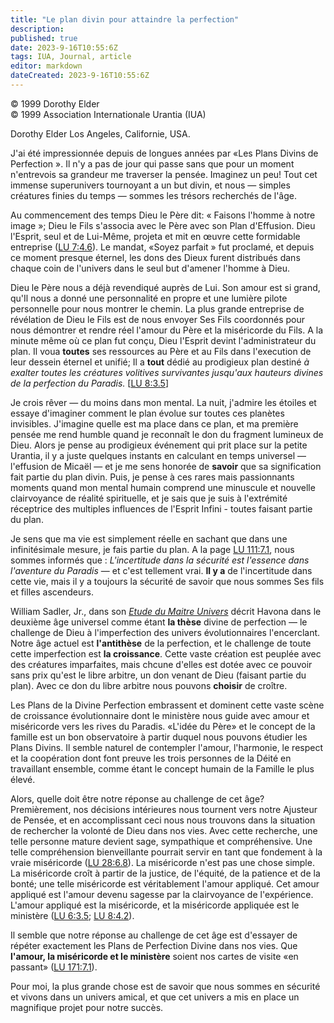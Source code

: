 ```yaml
---
title: "Le plan divin pour attaindre la perfection"
description: 
published: true
date: 2023-9-16T10:55:6Z
tags: IUA, Journal, article
editor: markdown
dateCreated: 2023-9-16T10:55:6Z
---
```


<p class="v-card v-sheet theme--light grey lighten-3 px-2">© 1999 Dorothy Elder<br>© 1999 Association Internationale Urantia (IUA)</p>

Dorothy Elder
Los Angeles, Californie, USA.

J'ai été impressionnée depuis de longues années par «Les Plans Divins de Perfection ». Il n'y a pas de jour qui passe sans que pour un moment n'entrevois sa grandeur me traverser la pensée. Imaginez un peu! Tout cet immense superunivers tournoyant a un but divin, et nous — simples créatures finies du temps — sommes les trésors recherchés de l'âge.

Au commencement des temps Dieu le Père dit: « Faisons l'homme à notre image »; Dieu le Fils s'associa avec le Père avec son Plan d'Effusion. Dieu l'Esprit, seul et de Lui-Même, projeta et mit en œuvre cette formidable entreprise ([LU 7:4.6](/fr/The_Urantia_Book/7#p4_6)). Le mandat, «Soyez parfait » fut proclamé, et depuis ce moment presque éternel, les dons des Dieux furent distribués dans chaque coin de l'univers dans le seul but d'amener l'homme à Dieu.

Dieu le Père nous a déjà revendiqué auprès de Lui. Son amour est si grand, qu'Il nous a donné une personnalité en propre et une lumière pilote personnelle pour nous montrer le chemin. La plus grande entreprise de révélation de Dieu le Fils est de nous envoyer Ses Fils coordonnés pour nous démontrer et rendre réel l'amour du Père et la miséricorde du Fils. A la minute même où ce plan fut conçu, Dieu l'Esprit devint l'administrateur du plan. Il voua **toutes** ses ressources au Père et au Fils dans l'execution de leur dessein éternel et unifié; Il a **tout** dédié au prodigieux plan destiné _à exalter toutes les créatures volitives survivantes jusqu'aux hauteurs divines de la perfection du Paradis._ [[LU 8:3.5](/fr/The_Urantia_Book/8#p3_5)]

Je crois rêver — du moins dans mon mental. La nuit, j'admire les étoiles et essaye d'imaginer comment le plan évolue sur toutes ces planètes invisibles. J'imagine quelle est ma place dans ce plan, et ma première pensée me rend humble quand je reconnaît le don du fragment lumineux de Dieu. Alors je pense au prodigieux événement qui prit place sur la petite Urantia, il y a juste quelques instants en calculant en temps universel — l'effusion de Micaël — et je me sens honorée de **savoir** que sa signification fait partie du plan divin. Puis, je pense à ces rares mais passionnants moments quand mon mental humain comprend une minuscule et nouvelle clairvoyance de réalité spirituelle, et je sais que je suis à l'extrémité réceptrice des multiples influences de l'Esprit Infini - toutes faisant partie du plan.

Je sens que ma vie est simplement réelle en sachant que dans une infinitésimale mesure, je fais partie du plan. A la page [LU 111:7.1](/fr/The_Urantia_Book/111#p7_1), nous sommes informés que : _L'incertitude dans la sécurité est l'essence dans l'aventure du Paradis_ — et c'est tellement vrai. **Il y a** de l'incertitude dans cette vie, mais il y a toujours la sécurité de savoir que nous sommes Ses fils et filles ascendeurs.

William Sadler, Jr., dans son [_Etude du Maitre Univers_](/fr/article/William_S_Sadler_Jr/Study_of_the_Master_Universe) décrit Havona dans le deuxième âge universel comme étant **la thèse** divine de perfection — le challenge de Dieu à l'imperfection des univers évolutionnaires l'encerclant. Notre âge actuel est **l'antithèse** de la perfection, et le challenge de toute cette imperfection est **la croissance**. Cette vaste création est peuplée avec des créatures imparfaites, mais chcune d'elles est dotée avec ce pouvoir sans prix qu'est le libre arbitre, un don venant de Dieu (faisant partie du plan). Avec ce don du libre arbitre nous pouvons **choisir** de croître.

Les Plans de la Divine Perfection embrassent et dominent cette vaste scène de croissance évolutionnaire dont le ministère nous guide avec amour et miséricorde vers les rives du Paradis. «L'idée du Père» et le concept de la famille est un bon observatoire à partir duquel nous pouvons étudier les Plans Divins. Il semble naturel de contempler l'amour, l'harmonie, le respect et la coopération dont font preuve les trois personnes de la Déité en travaillant ensemble, comme étant le concept humain de la Famille le plus élevé.

Alors, quelle doit être notre réponse au challenge de cet âge? Premièrement, nos décisions intérieures nous tournent vers notre Ajusteur de Pensée, et en accomplissant ceci nous nous trouvons dans la situation de rechercher la volonté de Dieu dans nos vies. Avec cette recherche, une telle personne mature devient sage, sympathique et compréhensive. Une telle compréhension bienveillante pourrait servir en tant que fondement à la vraie miséricorde ([LU 28:6.8](/fr/The_Urantia_Book/28#p6_8)). La miséricorde n'est pas une chose simple. La miséricorde croît à partir de la justice, de l'équité, de la patience et de la bonté; une telle miséricorde est véritablement l'amour appliqué. Cet amour appliqué est l'amour devenu sagesse par la clairvoyance de l'expérience. L'amour appliqué est la miséricorde, et la miséricorde appliquée est le ministère ([LU 6:3.5](/fr/The_Urantia_Book/6#p3_5); [LU 8:4.2](/fr/The_Urantia_Book/8#p4_2)).

Il semble que notre réponse au challenge de cet âge est d'essayer de répéter exactement les Plans de Perfection Divine dans nos vies. Que **l'amour, la miséricorde et le ministère** soient nos cartes de visite «en passant» ([LU 171:7.1](/fr/The_Urantia_Book/171#p7_1)).

Pour moi, la plus grande chose est de savoir que nous sommes en sécurité et vivons dans un univers amical, et que cet univers a mis en place un magnifique projet pour notre succès.